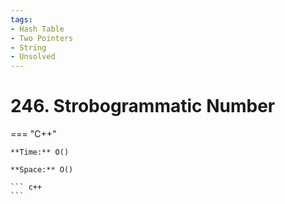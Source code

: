 ```yaml
---
tags:
- Hash Table
- Two Pointers
- String
- Unsolved
---
```



# 246. Strobogrammatic Number

=== "C++"

    **Time:** O()

    **Space:** O()

    ``` c++
    ```